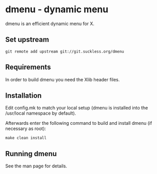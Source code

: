 dmenu - dynamic menu
====================
dmenu is an efficient dynamic menu for X.


Set upstream
------------
    git remote add upstream git://git.suckless.org/dmenu


Requirements
------------
In order to build dmenu you need the Xlib header files.


Installation
------------
Edit config.mk to match your local setup (dmenu is installed into
the /usr/local namespace by default).

Afterwards enter the following command to build and install dmenu
(if necessary as root):

    make clean install


Running dmenu
-------------
See the man page for details.
